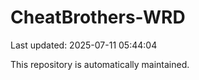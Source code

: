 # CheatBrothers-WRD

Last updated: 2025-07-11 05:44:04

This repository is automatically maintained.
